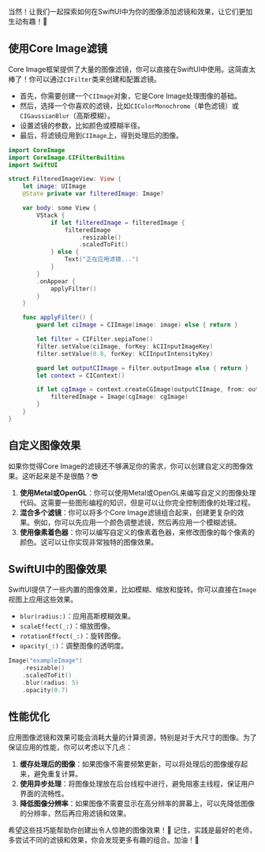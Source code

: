﻿当然！让我们一起探索如何在SwiftUI中为你的图像添加滤镜和效果，让它们更加生动有趣！🎨

## 使用Core Image滤镜

Core Image框架提供了大量的图像滤镜，你可以直接在SwiftUI中使用。这简直太棒了！你可以通过`CIFilter`类来创建和配置滤镜。

*   首先，你需要创建一个`CIImage`对象，它是Core Image处理图像的基础。
*   然后，选择一个你喜欢的滤镜，比如`CIColorMonochrome`（单色滤镜）或`CIGaussianBlur`（高斯模糊）。
*   设置滤镜的参数，比如颜色或模糊半径。
*   最后，将滤镜应用到`CIImage`上，得到处理后的图像。

```swift
import CoreImage
import CoreImage.CIFilterBuiltins
import SwiftUI

struct FilteredImageView: View {
    let image: UIImage
    @State private var filteredImage: Image?

    var body: some View {
        VStack {
            if let filteredImage = filteredImage {
                filteredImage
                    .resizable()
                    .scaledToFit()
            } else {
                Text("正在应用滤镜...")
            }
        }
        .onAppear {
            applyFilter()
        }
    }

    func applyFilter() {
        guard let ciImage = CIImage(image: image) else { return }

        let filter = CIFilter.sepiaTone()
        filter.setValue(ciImage, forKey: kCIInputImageKey)
        filter.setValue(0.8, forKey: kCIInputIntensityKey)

        guard let outputCIImage = filter.outputImage else { return }
        let context = CIContext()

        if let cgImage = context.createCGImage(outputCIImage, from: outputCIImage.extent) {
            filteredImage = Image(cgImage: cgImage)
        }
    }
}
```

## 自定义图像效果

如果你觉得Core Image的滤镜还不够满足你的需求，你可以创建自定义的图像效果。这听起来是不是很酷？😎

1.  **使用Metal或OpenGL**：你可以使用Metal或OpenGL来编写自定义的图像处理代码。这需要一些图形编程的知识，但是可以让你完全控制图像的处理过程。
2.  **混合多个滤镜**：你可以将多个Core Image滤镜组合起来，创建更复杂的效果。例如，你可以先应用一个颜色调整滤镜，然后再应用一个模糊滤镜。
3.  **使用像素着色器**：你可以编写自定义的像素着色器，来修改图像的每个像素的颜色。这可以让你实现非常独特的图像效果。

## SwiftUI中的图像效果

SwiftUI提供了一些内置的图像效果，比如模糊、缩放和旋转。你可以直接在`Image`视图上应用这些效果。

*   `blur(radius:)`：应用高斯模糊效果。
*   `scaleEffect(_:)`：缩放图像。
*   `rotationEffect(_:)`：旋转图像。
*   `opacity(_:)`：调整图像的透明度。

```swift
Image("exampleImage")
    .resizable()
    .scaledToFit()
    .blur(radius: 5)
    .opacity(0.7)
```

## 性能优化

应用图像滤镜和效果可能会消耗大量的计算资源，特别是对于大尺寸的图像。为了保证应用的性能，你可以考虑以下几点：

1.  **缓存处理后的图像**：如果图像不需要频繁更新，可以将处理后的图像缓存起来，避免重复计算。
2.  **使用异步处理**：将图像处理放在后台线程中进行，避免阻塞主线程，保证用户界面的流畅性。
3.  **降低图像分辨率**：如果图像不需要显示在高分辨率的屏幕上，可以先降低图像的分辨率，然后再应用滤镜和效果。

希望这些技巧能帮助你创建出令人惊艳的图像效果！🚀 记住，实践是最好的老师，多尝试不同的滤镜和效果，你会发现更多有趣的组合。加油！💪